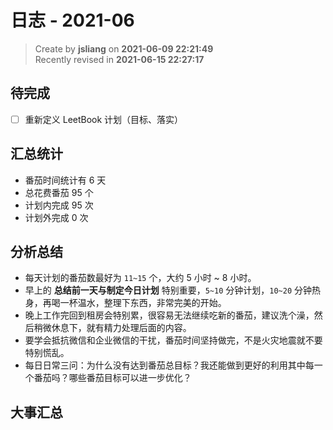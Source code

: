 日志 - 2021-06
===

> Create by **jsliang** on **2021-06-09 22:21:49**  
> Recently revised in **2021-06-15 22:27:17**

## 待完成

* [ ] 重新定义 LeetBook 计划（目标、落实）

## 汇总统计

* 番茄时间统计有 6 天
* 总花费番茄 95 个
* 计划内完成 95 次
* 计划外完成 0 次

## 分析总结

* 每天计划的番茄数最好为 `11~15` 个，大约 5 小时 ~ 8 小时。
* 早上的 **总结前一天与制定今日计划** 特别重要，`5~10` 分钟计划，`10~20` 分钟热身，再喝一杯温水，整理下东西，非常完美的开始。
* 晚上工作完回到租房会特别累，很容易无法继续吃新的番茄，建议洗个澡，然后稍微休息下，就有精力处理后面的内容。
* 要学会抵抗微信和企业微信的干扰，番茄时间坚持做完，不是火灾地震就不要特别慌乱。
* 每日日常三问：为什么没有达到番茄总目标？我还能做到更好的利用其中每一个番茄吗？哪些番茄目标可以进一步优化？

## 大事汇总
